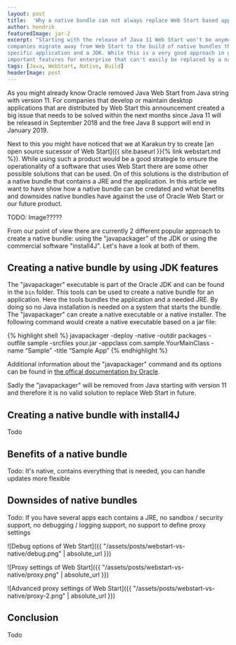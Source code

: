 ```yaml
---
layout: post
title:  'Why a native bundle can not always replace Web Start based applications'
author: hendrik
featuredImage: jar-2
excerpt: "Starting with the release of Java 11 Web Start won't be anymore part of the Oracle JDK. Based on this several
companies migrate away from Web Start to the build of native bundles that provide a native executable which contains the
specific application and a JDK. While this is a very good approach in general the Web Start technology contains some
important features for enterprise that can't easily be replaced by a native bundle."
tags: [Java, WebStart, Native, Build]
headerImage: post
---
```


As you might already know Oracle removed Java Web Start from Java string with version 11. For companies that develop or 
maintain desktop applications that are distributed by Web Start this announcement created a big issue that needs to be 
solved within the next months since Java 11 will be released in September 2018 and the free Java 8 support will end in 
January 2019.

Next to this you might have noticed that we at Karakun try to create [an open source sucessor of Web Start]({{ site.baseurl }}{% link webstart.md %}). 
While using such a product would be a good strategie to ensure the operationality of a software that uses Web Start there 
are some other possible solutions that can be used. On of this solutions is the distribution of a native bundle that 
contains a JRE and the application. In this article we want to have show how a native bundle can be credated and what 
benefits and downsides native bundles have against the use of Oracle Web Start or our future product.

TODO: Image?????

From our point of view there are currently 2 different popular approach to create a native bundle: using the "javapackager" of the JDK or using the commercial software "install4J". Let's have a look at both of them.

## Creating a native bundle by using JDK features
The "javapackager" executable is part of the Oracle JDK and can be found in the `bin` folder. This tools can be used to 
create a native bundle for an application. Here the tools bundles the application and a needed JRE. By doing so no Java 
installation is needed on a system that starts the bundle. The "javapackager" can create a native executable or a native 
installer. The following command would create a native executable based on a jar file:

{% highlight shell %}
javapackager -deploy -native -outdir packages -outfile sample -srcfiles your.jar -appclass com.sample.YourMainClass -name “Sample” -title “Sample App”
{% endhighlight %}

Additional information about the "javapackager" command and its options can be found in [the offical documentation by Oracle](https://docs.oracle.com/javase/9/tools/javapackager.htm#JSWOR719).

Sadly the "javapackager" will be removed from Java starting with version 11 and therefore it is no valid solution to 
replace Web Start in future.

## Creating a native bundle with install4J
Todo

## Benefits of a native bundle
Todo: It's native, contains everything that is needed, you can handle updates more flexible

## Downsides of native bundles
Todo: If you have several apps each contains a JRE, no sandbox / security support, no debugging / logging support, no support to define proxy settings

![Debug options of Web Start]({{ "/assets/posts/webstart-vs-native/debug.png" | absolute_url }})

![Proxy settings of Web Start]({{ "/assets/posts/webstart-vs-native/proxy.png" | absolute_url }})

![Advanced proxy settings of Web Start]({{ "/assets/posts/webstart-vs-native/proxy-2.png" | absolute_url }})

## Conclusion
Todo